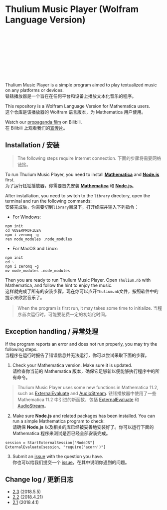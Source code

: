 # Thulium Music Player (Wolfram Language Version)

<div> 
  <svg>
    <title>Thulium Logo</title>
    <path fill="#00A0E9" d="M836.15,454.53c90.25,18.32,158.21,98.11,158.21,193.791c0,109.22-88.54,197.729-197.75,197.729h-568.5c-122.87,0-222.46-99.6-222.46-222.46c0-96.97,62.07-179.44,148.62-209.9c-0.22-4.15-0.32-8.34-0.32-12.57c0-136.5,110.67-247.17,247.18-247.17c91.59,0,171.54,49.82,214.24,123.84c23.55-15.77,51.88-24.97,82.37-24.97c81.91,0,148.29,66.41,148.29,148.3c0,18.84-3.511,36.84-9.9,53.41H836.15z M569.07,330.54c0,0-3.4-3.95-12.53-10.1c-28.78-19.4-64.45-29.11-98.33-31.92c-10.33-0.86-23.36-1.46-33.73-1.62c-25.17-0.38-53.61,3.05-76.72,14.4L492.81,615.11c-22.67-12.301-52.2-18.33-83.75-15.301c-65.69,6.311-115.29,49.521-110.78,96.53c4.51,47,61.43,79.99,127.13,73.69c65.69-6.311,115.29-49.53,110.78-96.53c-0.53-5.48-1.771-10.77-3.65-15.83h-0.01L424.34,315.88c6.1-2.72,35.51-4.39,52.38-4.1c22.98,0.39,59.32,7.82,69.48,10.78C555.89,325.38,569.07,330.54,569.07,330.54z"/>
  </svg>
</div>

Thulium Music Player is a simple program aimed to play textualized music on any platforms or devices.    
铥铥播放器是一个旨在在任何平台和设备上播放文本化音乐的程序。

This repository is a Wolfram Language Version for Mathematica users.    
这个仓库是该播放器的 Wolfram 语言版本，为 Mathematica 用户使用。

Watch our [propaganda film](https://www.bilibili.com/video/av22536013) on Bilibili.    
在 Bilibili 上观看我们的[宣传片](https://www.bilibili.com/video/av22536013)。

## Installation / 安装

> The following steps require Internet connection. 
> 下面的步骤将需要网络链接。

To run Thulium Music Player, you need to install **[Mathematica](http://www.wolfram.com/mathematica/)** and **[Node.js](https://nodejs.org/)** first.    
为了运行铥铥播放器，你需要首先安装 **[Mathematica](http://www.wolfram.com/mathematica/)** 和 **[Node.js](https://nodejs.org/)**。

After installation, you need to switch to the `library` directory, open the terminal and run the following commands:    
安装完成后，你需要切到`library`目录下，打开终端并输入下列指令：

+ For Windows:

```Command
npm init
cd %USERPROFILE%
npm i zeromq -g
ren node_modules .node_modules
```

+ For MacOS and Linux:

```Command
npm init
cd ~
npm i zeromq -g
mv node_modules .node_modules
```

Then you are ready to run Thulium Music Player. Open `Thulium.nb` with Mathematica, and follow the hint to enjoy the music.    
这样就完成了所有的安装步骤。现在你可以点开`Thulium.nb`文件，按照软件中的提示来欣赏音乐了。

> When the program is first run, it may takes some time to initialize. 
> 当程序首次运行时，可能要花费一定的初始化时间。

## Exception handling / 异常处理

If the program reports an error and does not run properly, you may try the following steps.    
当程序在运行时报告了错误信息并无法运行，你可以尝试采取下面的步骤。

1. Check your Mathematica version. Make sure it is updated.    
请检查你当前的 Mathematica 版本，确保它足够新以便能够执行程序中的所有命令。

> Thulium Music Player uses some new functions in Mathematica 11.2, such as [ExternalEvaluate](http://reference.wolfram.com/language/ref/ExternalEvaluate.html) and [AudioStream](http://reference.wolfram.com/language/ref/AudioStream.html).
> 铥铥播放器中使用了一些 Mathematica 11.2 中引进的新函数，包括 [ExternalEvaluate](http://reference.wolfram.com/language/ref/ExternalEvaluate.html) 和 [AudioStream](http://reference.wolfram.com/language/ref/AudioStream.html)。

2. Make sure **Node.js** and related packages has been installed. You can run a simple Mathematica program to check:    
请确保 **Node.js** 以及相关的库已经被妥善地安装好了。你可以运行下面的 Mathematica 程序来测试是否已经全部安装完成。

```Mathemetica
session = StartExternalSession["NodeJS"]
ExternalEvaluate[session, "require('acorn')"]
```

3. Submit an [issue](https://github.com/obstudio/ThuliumMusic-WL/issues) with the question you have.    
你也可以给我们提交一个 [issue](https://github.com/obstudio/ThuliumMusic-WL/issues)，在其中说明你遇到的问题。

## Change log / 更新日志

- [2.3](https://github.com/obstudio/ThuliumMusicPlayer-WL/blob/master/changes/2.3.md) (2018.5.5)
- [2.2](https://github.com/obstudio/ThuliumMusicPlayer-WL/blob/master/changes/2.2.md) (2018.4.21)
- [2.1](https://github.com/obstudio/ThuliumMusicPlayer-WL/blob/master/changes/2.1.md) (2018.4.1)

